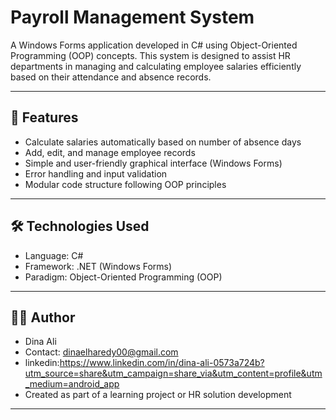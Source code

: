 

# Payroll Management System

A Windows Forms application developed in C# using Object-Oriented Programming (OOP) concepts. This system is designed to assist HR departments in managing and calculating employee salaries efficiently based on their attendance and absence records.

---

## 📌 Features

- Calculate salaries automatically based on number of absence days
- Add, edit, and manage employee records
- Simple and user-friendly graphical interface (Windows Forms)
- Error handling and input validation
- Modular code structure following OOP principles

---

## 🛠️ Technologies Used

- Language: C#
- Framework: .NET (Windows Forms)
- Paradigm: Object-Oriented Programming (OOP)

---

## 🙋‍♂️ Author
- Dina Ali
- Contact: dinaelharedy00@gmail.com
- linkedin:https://www.linkedin.com/in/dina-ali-0573a724b?utm_source=share&utm_campaign=share_via&utm_content=profile&utm_medium=android_app
- Created as part of a learning project or HR solution development
---
